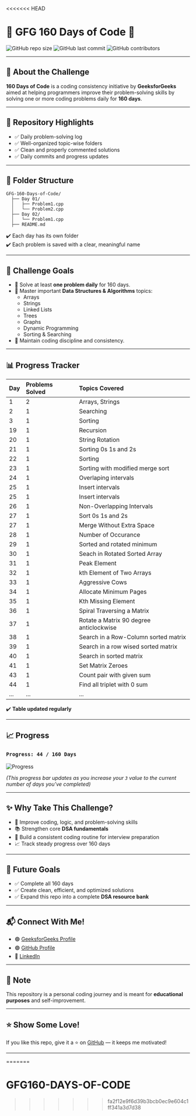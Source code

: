 <<<<<<< HEAD

# 📘 GFG 160 Days of Code 🚀

![GitHub repo size](https://img.shields.io/github/repo-size/Pawan-Singh-Bhadouriya/GFG-160-Days-of-Code?style=for-the-badge)
![GitHub last commit](https://img.shields.io/github/last-commit/Pawan-Singh-Bhadouriya/GFG-160-Days-of-Code?style=for-the-badge)
![GitHub contributors](https://img.shields.io/github/contributors/Pawan-Singh-Bhadouriya/GFG-160-Days-of-Code?style=for-the-badge)

---

## 📅 About the Challenge

**160 Days of Code** is a coding consistency initiative by **GeeksforGeeks** aimed at helping programmers improve their problem-solving skills by solving one or more coding problems daily for **160 days**.

---

## 📌 Repository Highlights

- ✅ Daily problem-solving log
- ✅ Well-organized topic-wise folders
- ✅ Clean and properly commented solutions
- ✅ Daily commits and progress updates

---

## 📂 Folder Structure

```
GFG-160-Days-of-Code/
  ├── Day 01/
  │   ├── Problem1.cpp
  │   └── Problem2.cpp
  ├── Day 02/
  │   └── Problem1.cpp
  ├── README.md
```

✔️ Each day has its own folder  
✔️ Each problem is saved with a clear, meaningful name

---

## 🎯 Challenge Goals

- 📌 Solve at least **one problem daily** for 160 days.
- 📌 Master important **Data Structures & Algorithms** topics:
  - Arrays
  - Strings
  - Linked Lists
  - Trees
  - Graphs
  - Dynamic Programming
  - Sorting & Searching  
- 📌 Maintain coding discipline and consistency.

---

## 📊 Progress Tracker

| Day | Problems Solved | Topics Covered |
|:----|:----------------|:---------------|
| 1   | 2                | Arrays, Strings |
| 2   | 1                | Searching |
| 3   | 1                | Sorting |
| 19 | 1 | Recursion |
| 20 | 1 | String Rotation |
| 21 | 1 | Sorting 0s 1s and 2s |
| 22 | 1 | Sorting |
| 23 | 1 | Sorting with modified merge sort |
| 24 | 1 | Overlaping intervals |
| 25 | 1 | Insert intervals |
| 25 | 1 | Insert intervals |
| 26 | 1 | Non-Overlapping Intervals |
| 27 | 1 | Sort 0s 1s and 2s |
| 27 | 1 | Merge Without Extra Space |
| 28 | 1 | Number of Occurance |
| 29 | 1 | Sorted and rotated minimum |
| 30 | 1 | Seach in Rotated Sorted Array |
| 31 | 1 | Peak Element |
| 32 | 1 | kth Element of Two Arrays |
| 33 | 1 | Aggressive Cows |
| 34 | 1 | Allocate Minimum Pages |
| 35 | 1 | Kth Missing Element |
| 36 | 1 | Spiral Traversing a Matrix |
| 37 | 1 | Rotate a Matrix 90 degree anticlockwise |
| 38 | 1 | Search in a Row-Column sorted matrix |
| 39 | 1 | Search in a row wised sorted matrix |
| 40 | 1 | Search in sorted matrix |
| 41 | 1 | Set Matrix Zeroes |
| 43 | 1 | Count pair with given sum |
| 44 | 1 | Find all triplet with 0 sum |
| ... | ... | ... | ... | ... | ... | ... | ... | ... | ... | ... | ... | ... | ... | ... | ... | ... | ... | ... | ... | ... | ... | ... | ... | ... | ... | ... | ... | ... | ... |

✔️ **Table updated regularly**

---

## 📈 Progress

### `Progress: 44 / 160 Days`

![Progress](https://progress-bar.dev/3/?scale=160&title=Completed&width=500&color=00c853)

_(This progress bar updates as you increase your `3` value to the current number of days you’ve completed)_

---

## ✨ Why Take This Challenge?

- 🚀 Improve coding, logic, and problem-solving skills
- 📚 Strengthen core **DSA fundamentals**
- 💼 Build a consistent coding routine for interview preparation
- 📈 Track steady progress over 160 days

---

## 📌 Future Goals

- ✅ Complete all 160 days  
- ✅ Create clean, efficient, and optimized solutions  
- ✅ Expand this repo into a complete **DSA resource bank**

---

## 📬 Connect With Me!

- 🟢 [GeeksforGeeks Profile](https://www.geeksforgeeks.org/user/pawansi6ty6/)
- 🟣 [GitHub Profile](https://github.com/Pawan-Singh-Bhadouriya)
- 🔵 [LinkedIn](#)

---

## 📌 Note

This repository is a personal coding journey and is meant for **educational purposes** and self-improvement.

---

## ⭐️ Show Some Love!

If you like this repo, give it a ⭐️ on [GitHub](https://github.com/Pawan-Singh-Bhadouriya/GFG-160-Days-of-Code) — it keeps me motivated!

---
=======
# GFG160-DAYS-OF-CODE
>>>>>>> fa2f12e9f6d39b3bcb0ec9e604c1ff341a3d7d38
